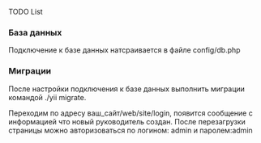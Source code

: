 TODO List

### База данных
Подключение к базе данных натсраивается в файле config/db.php

### Миграции
После настройки подключения к базе данных выполнить миграции командой ./yii migrate.

Переходим по адресу ваш_сайт/web/site/login, появится сообщение с информацией что новый руководитель создан.
После перезагрузки страницы можно авторизоваться по логином: admin и паролем:admin 

